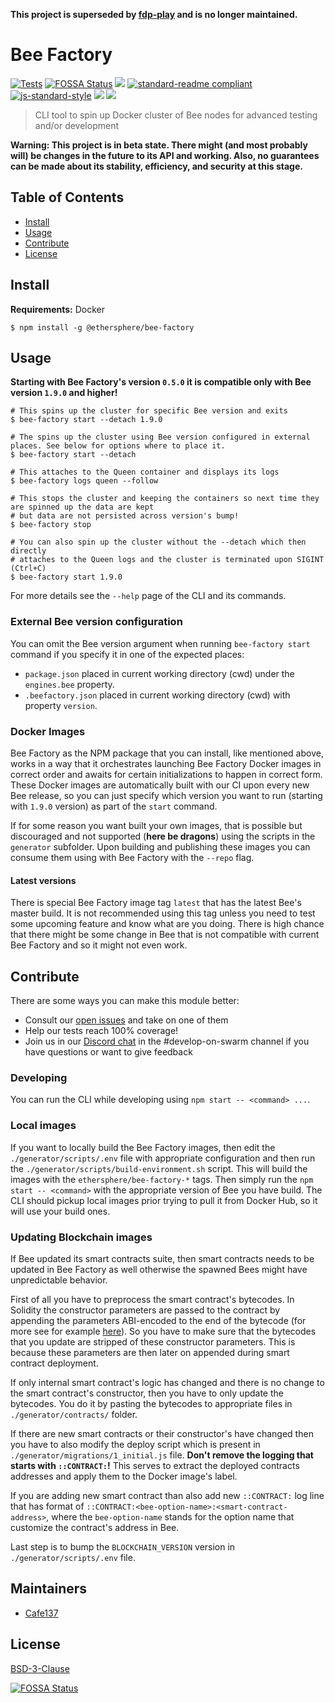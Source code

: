 **This project is superseded by [fdp-play](https://github.com/fairDataSociety/fdp-play) and is no longer maintained.**

# Bee Factory

[![Tests](https://github.com/ethersphere/bee-factory/actions/workflows/test.yaml/badge.svg)](https://github.com/ethersphere/bee-factory/actions/workflows/test.yaml)
[![FOSSA Status](https://app.fossa.com/api/projects/git%2Bgithub.com%2Fethersphere%2Fbee-factory.svg?type=shield)](https://app.fossa.com/projects/git%2Bgithub.com%2Fethersphere%2Fbee-factory?ref=badge_shield)
[![](https://img.shields.io/badge/made%20by-Swarm-blue.svg?style=flat-square)](https://swarm.ethereum.org/)
[![standard-readme compliant](https://img.shields.io/badge/standard--readme-OK-brightgreen.svg?style=flat-square)](https://github.com/RichardLitt/standard-readme)
[![js-standard-style](https://img.shields.io/badge/code%20style-standard-brightgreen.svg?style=flat-square)](https://github.com/feross/standard)
![](https://img.shields.io/badge/npm-%3E%3D6.9.0-orange.svg?style=flat-square)
![](https://img.shields.io/badge/Node.js-%3E%3D12.0.0-orange.svg?style=flat-square)

> CLI tool to spin up Docker cluster of Bee nodes for advanced testing and/or development

**Warning: This project is in beta state. There might (and most probably will) be changes in the future to its API and working. Also, no guarantees can be made about its stability, efficiency, and security at this stage.**

## Table of Contents

- [Install](#install)
- [Usage](#usage)
- [Contribute](#contribute)
- [License](#license)

## Install

**Requirements:** Docker

```shell
$ npm install -g @ethersphere/bee-factory
```

## Usage

**Starting with Bee Factory's version `0.5.0` it is compatible only with Bee version `1.9.0` and higher!**

```shell
# This spins up the cluster for specific Bee version and exits
$ bee-factory start --detach 1.9.0

# The spins up the cluster using Bee version configured in external places. See below for options where to place it.
$ bee-factory start --detach

# This attaches to the Queen container and displays its logs
$ bee-factory logs queen --follow

# This stops the cluster and keeping the containers so next time they are spinned up the data are kept
# but data are not persisted across version's bump!
$ bee-factory stop

# You can also spin up the cluster without the --detach which then directly
# attaches to the Queen logs and the cluster is terminated upon SIGINT (Ctrl+C)
$ bee-factory start 1.9.0
```

For more details see the `--help` page of the CLI and its commands.

### External Bee version configuration

You can omit the Bee version argument when running `bee-factory start` command if you specify it in one of the expected places:

 - `package.json` placed in current working directory (cwd) under the `engines.bee` property.
 - `.beefactory.json` placed in current working directory (cwd) with property `version`.

### Docker Images

Bee Factory as the NPM package that you can install, like mentioned above, works in a way that it orchestrates launching Bee Factory Docker images
in correct order and awaits for certain initializations to happen in correct form. These Docker images are automatically built with our CI
upon every new Bee release, so you can just specify which version you want to run (starting with `1.9.0` version) as part of the `start` command.

If for some reason you want built your own images, that is possible but discouraged and not supported (**here be dragons**) using the scripts in the `generator` subfolder.
Upon building and publishing these images you can consume them using with Bee Factory with the `--repo` flag.

#### Latest versions

There is special Bee Factory image tag `latest` that has the latest Bee's master build.
It is not recommended using this tag unless you need to test some upcoming feature and know what are you doing.
There is high chance that there might be some change in Bee that is not compatible with current Bee Factory and so it might not even work.

## Contribute

There are some ways you can make this module better:

- Consult our [open issues](https://github.com/ethersphere/bee-factory/issues) and take on one of them
- Help our tests reach 100% coverage!
- Join us in our [Discord chat](https://discord.gg/wdghaQsGq5) in the #develop-on-swarm channel if you have questions or want to give feedback

### Developing

You can run the CLI while developing using `npm start -- <command> ...`.

### Local images

If you want to locally build the Bee Factory images, then edit the `./generator/scripts/.env` file with appropriate configuration
and then run the `./generator/scripts/build-environment.sh` script. This will build the images with the `ethersphere/bee-factory-*` tags.
Then simply run the `npm start -- <command>` with the appropriate version of Bee you have build.
The CLI should pickup local images prior trying to pull it from Docker Hub, so it will use your build ones.

### Updating Blockchain images

If Bee updated its smart contracts suite, then smart contracts needs to be updated in Bee Factory as well otherwise the spawned Bees might
have unpredictable behavior.

First of all you have to preprocess the smart contract's bytecodes. In Solidity the constructor parameters are passed to the contract by appending the parameters
ABI-encoded to the end of the bytecode (for more see for example [here](https://ethereum.stackexchange.com/questions/58866/how-does-a-contracts-constructor-work-and-load-input-values)).
So you have to make sure that the bytecodes that you update are stripped of these constructor parameters.
This is because these parameters are then later on appended during smart contract deployment.

If only internal smart contract's logic has changed and there is no change to the smart contract's constructor, then you have to only
update the bytecodes. You do it by pasting the bytecodes to appropriate files in `./generator/contracts/` folder.

If there are new smart contracts or their constructor's have changed then you have to also modify the deploy script which is present in
`./generator/migrations/1_initial.js` file. **Don't remove the logging that starts with `::CONTRACT:`!** This serves to extract the deployed
contracts addresses and apply them to the Docker image's label.

If you are adding new smart contract than also add new `::CONTRACT:` log line that has format of `::CONTRACT:<bee-option-name>:<smart-contract-address>`,
where the `bee-option-name` stands for the option name that customize the contract's address in Bee.

Last step is to bump the `BLOCKCHAIN_VERSION` version in `./generator/scripts/.env` file.

## Maintainers

- [Cafe137](https://github.com/cafe137)

## License

[BSD-3-Clause](./LICENSE)


[![FOSSA Status](https://app.fossa.com/api/projects/git%2Bgithub.com%2Fethersphere%2Fbee-factory.svg?type=large)](https://app.fossa.com/projects/git%2Bgithub.com%2Fethersphere%2Fbee-factory?ref=badge_large)
